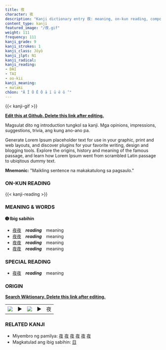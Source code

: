 ```yaml
---
title: 夜
character: 夜
description: "Kanji dictionary entry 夜: meaning, on-kun reading, compounds, origin, related kanji"
content_type: kanji
featured_image: "/夜.gif"
weight: 111
frequency: 111
kanji_grade: 9
kanji_strokes: 1
kanji_class: Jōyō
kanji_jlpt: N1
kanji_radical: 
kanji_reading: 
- DAI
- TAI
- oo-kii
kanji_meaning:
- malaki
chōon: "Ā Ī Ū Ē Ō ā ī ū ē ō ’"
---
```

[//]: # (Don't edit the line below. Kanji animated GIF code is automatically generated.)
{{< kanji-gif >}}

[//]: # (Edit below this line.)

**[Edit this at Github. Delete this link after editing.](https://github.com/tim0g/tim/tree/main/content/kanji/夜/index.md)**

Magsulat dito ng introduction tungkol sa kanji. Mga opinions, impressions, suggestions, trivia, ang kung ano-ano pa.

Generate Lorem Ipsum placeholder text for use in your graphic, print and web layouts, and discover plugins for your favorite writing, design and blogging tools. Explore the origins, history and meaning of the famous passage, and learn how Lorem Ipsum went from scrambled Latin passage to ubiqitous dummy text.
 
**Mnemonic:** "Maikling sentence na makakatulong sa pagsaulo."

### ON-KUN READING

[//]: # (Don't edit the line below. ON-KUN READING code is automatically generated.)
{{< kanji-reading >}}

### MEANING & WORDS

#### ➊ **Ibig sabihin**
  - [夜](../夜)[夜](../夜)　***reading***　meaning
  - [夜](../夜)[夜](../夜)　***reading***　meaning
  - [夜](../夜)[夜](../夜)　***reading***　meaning
  - [夜](../夜)[夜](../夜)　***reading***　meaning

### SPECIAL READING
  - [夜](../夜)[夜](../夜)　***reading***　meaning

### ORIGIN

**[Search Wiktionary. Delete this link after editing.](https://wiktionary.org/wiki/夜)**
<table class="kanji-table"><tr><td>
<img src="60px-夜-bronze.svg.png">
</td><td>▶</td><td>
<img src="60px-夜-oracle.svg.png">
</td><td>▶</td>
<td class="kanji-origin">夜</td>
</tr></table>

### RELATED KANJI
- Miyembro ng pamilya: [夜](../夜) [夜](../夜) [夜](../夜) [夜](../夜) [夜](../夜) [夜](../夜)
- Magkatulad ang ibig sabihin: [日](../日)
